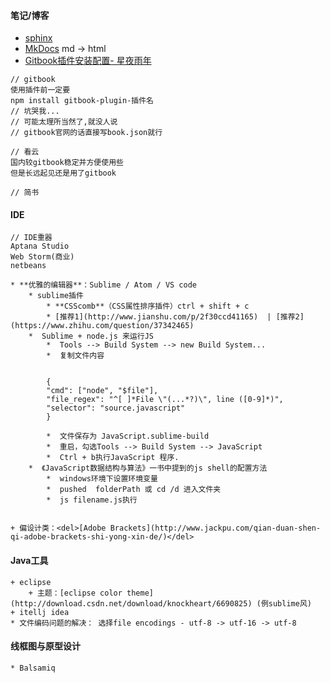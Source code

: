#### 笔记/博客

* [sphinx](http://www.sphinx-doc.org/en/stable/)
* [MkDocs](http://www.mkdocs.org/) md -&gt; html
* [Gitbook插件安装配置- 星夜雨年](http://www.tuicool.com/articles/JjQ3qm)

```
// gitbook
使用插件前一定要
npm install gitbook-plugin-插件名 
// 坑哭我...
// 可能太理所当然了,就没人说
// gitbook官网的话直接写book.json就行

// 看云
国内较gitbook稳定并方便使用些
但是长远起见还是用了gitbook

// 简书
```

#### IDE

```
// IDE重器
Aptana Studio 
Web Storm(商业)
netbeans

* **优雅的编辑器**：Sublime / Atom / VS code
    * sublime插件
        * **CSScomb**（CSS属性排序插件）ctrl + shift + c
        * [推荐1](http://www.jianshu.com/p/2f30ccd41165)  | [推荐2](https://www.zhihu.com/question/37342465)
    *  Sublime + node.js 来运行JS 
        *  Tools --> Build System --> new Build System...
        *  复制文件内容


        {
        "cmd": ["node", "$file"],
        "file_regex": "^[ ]*File \"(...*?)\", line ([0-9]*)",
        "selector": "source.javascript"
        }

        *  文件保存为 JavaScript.sublime-build
        *  重启，勾选Tools --> Build System --> JavaScript
        *  Ctrl + b执行JavaScript 程序.
    *  《JavaScript数据结构与算法》一书中提到的js shell的配置方法
        *  windows环境下设置环境变量
        *  pushed  folderPath 或 cd /d 进入文件夹
        *  js filename.js执行


+ 偏设计类：<del>[Adobe Brackets](http://www.jackpu.com/qian-duan-shen-qi-adobe-brackets-shi-yong-xin-de/)</del>
```

#### Java工具

```
+ eclipse
    + 主题：[eclipse color theme](http://download.csdn.net/download/knockheart/6690825) (例sublime风)
+ itellj idea
* 文件编码问题的解决： 选择file encodings - utf-8 -> utf-16 -> utf-8
```

#### 线框图与原型设计

```
* Balsamiq
```



